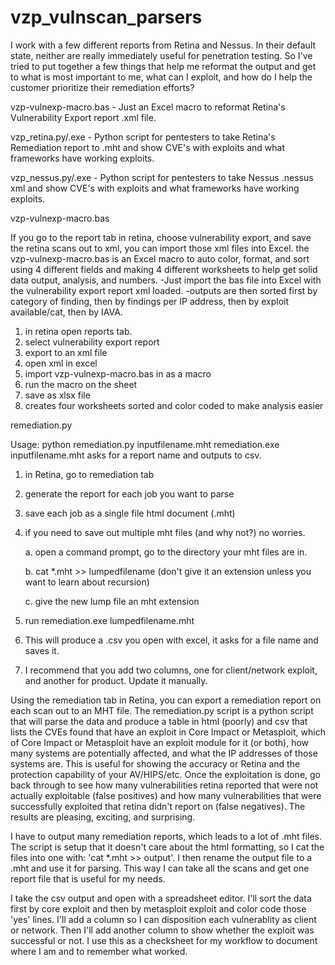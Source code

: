 vzp_vulnscan_parsers
====================

I work with a few different reports from Retina and Nessus.  In their default state, neither are really immediately useful for penetration testing.  So I've tried to put together a few things that help me reformat the output and get to what is most important to me, what can I exploit, and how do I help the customer prioritize their remediation efforts?

vzp-vulnexp-macro.bas - Just an Excel macro to reformat Retina's Vulnerability Export report .xml file.

vzp_retina.py/.exe -    Python script for pentesters to take Retina's Remediation report to .mht and show CVE's with exploits and what frameworks have working exploits.

vzp_nessus.py/.exe -    Python script for pentesters to take Nessus .nessus xml and show CVE's with exploits and what frameworks have working exploits.



vzp-vulnexp-macro.bas


If you go to the report tab in retina, choose vulnerability export, and save the retina scans out to xml, you can import those xml files into Excel.  the vzp-vulnexp-macro.bas is an Excel macro to auto color, format, and sort using 4 different fields and making 4 different worksheets to help get solid data output, analysis, and numbers.
  -Just import the bas file into Excel with the vulnerability export report xml loaded.
  -outputs are then sorted first by category of finding, then by findings per IP address, then by exploit available/cat, then by IAVA.
 
1.  in retina open reports tab.
2.  select vulnerability export report
3.  export to an xml file
4.  open xml in excel
5.  import vzp-vulnexp-macro.bas in as a macro
6.  run the macro on the sheet
7.  save as xlsx file
8.  creates four worksheets sorted and color coded to make analysis easier
 
  




remediation.py

Usage:
python remediation.py inputfilename.mht
remediation.exe inputfilename.mht
asks for a report name and outputs to csv.

1.  in Retina, go to remediation tab
2.  generate the report for each job you want to parse
3.  save each job as a single file html document (.mht)
4.  if you need to save out multiple mht files (and why not?) no worries.

    a.  open a command prompt, go to the directory your mht files are in.

    b.  cat *.mht >> lumpedfilename  (don't give it an extension unless you want to learn about recursion)

    c.  give the new lump file an mht extension

5.  run remediation.exe lumpedfilename.mht
6.  This will produce a .csv you open with excel, it asks for a file name and saves it.
7.  I recommend that you add two columns, one for client/network exploit, and another for product.  Update it manually.




Using the remediation tab in Retina, you can export a remediation report on each scan out to an MHT file.  The remediation.py script is a python script that will parse the data and produce a table in html (poorly) and csv that lists the CVEs found that have an exploit in Core Impact or Metasploit, which of  Core Impact or Metasploit have an exploit module for it (or both), how many systems are potentially affected, and what the IP addresses of those systems are.  This is useful for showing the accuracy or Retina and the protection capability of your AV/HIPS/etc.  Once the exploitation is done, go back through to see how many vulnerabilities retina reported that were not actually exploitable (false positives) and how many vulnerabilities that were successfully exploited that retina didn't report on (false negatives).  The results are pleasing, exciting, and surprising.

I have to output many remediation reports, which leads to a lot of .mht files.  The script is setup that it doesn't care about the html formatting, so I cat the files into one with:  'cat *.mht >> output'.  I then rename the output file to a .mht and use it for parsing.  This way I can take all the scans and get one report file that is useful for my needs.

I take the csv output and open with a spreadsheet editor.  I'll sort the data first by core exploit and then by metasploit exploit and color code those 'yes' lines.  I'll add a column so I can disposition each vulnerablity as client or network.  Then I'll add another column to show whether the exploit was successful or not.  I use this as a checksheet for my workflow to document where I am and to remember what worked.
